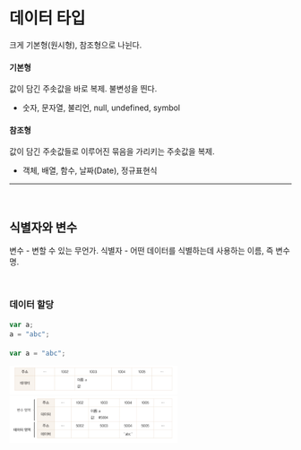 # 데이터 타입

크게 기본형(원시형), 참조형으로 나뉜다.

#### 기본형

값이 담긴 주솟값을 바로 복제.
불변성을 띈다.

- 숫자, 문자열, 불리언, null, undefined, symbol

#### 참조형

값이 담긴 주솟값들로 이루어진 묶음을 가리키는 주솟값을 복제.

- 객체, 배열, 함수, 날짜(Date), 정규표현식

---

<br/>

## 식별자와 변수

변수 - 변할 수 있는 무언가.
식별자 - 어떤 데이터를 식별하는데 사용하는 이름, 즉 변수명.

<br>

### 데이터 할당

```jsx
var a;
a = "abc";

var a = "abc";
```

<img src="../../image/memory.png" width="300" />

<br />

<img src="../../image/memory2.png" width="300" />
